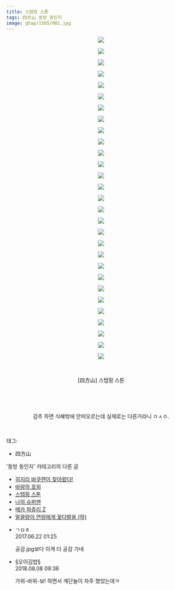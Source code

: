 ```yaml
---
title: 스텝핑 스톤
tags: 四方山 동방_동인지
image: ghap/1505/001.jpg
---
```

<div class="article">
<p style="text-align: center; clear: none; float: none;"><img src="{{ site.nasurl }}/ghap/1505/001.jpg"/></p>
<p style="text-align: center; clear: none; float: none;"><img src="{{ site.nasurl }}/ghap/1505/002.jpg"/></p>
<p style="text-align: center; clear: none; float: none;"><img src="{{ site.nasurl }}/ghap/1505/003.jpg"/></p>
<p style="text-align: center; clear: none; float: none;"><img src="{{ site.nasurl }}/ghap/1505/004.jpg"/></p>
<p style="text-align: center; clear: none; float: none;"><img src="{{ site.nasurl }}/ghap/1505/005.jpg"/></p>
<p style="text-align: center; clear: none; float: none;"><img src="{{ site.nasurl }}/ghap/1505/006.jpg"/></p>
<p style="text-align: center; clear: none; float: none;"><img src="{{ site.nasurl }}/ghap/1505/007.jpg"/></p>
<p style="text-align: center; clear: none; float: none;"><img src="{{ site.nasurl }}/ghap/1505/008.jpg"/></p>
<p style="text-align: center; clear: none; float: none;"><img src="{{ site.nasurl }}/ghap/1505/009.jpg"/></p>
<p style="text-align: center; clear: none; float: none;"><img src="{{ site.nasurl }}/ghap/1505/010.jpg"/></p>
<p style="text-align: center; clear: none; float: none;"><img src="{{ site.nasurl }}/ghap/1505/011.jpg"/></p>
<p style="text-align: center; clear: none; float: none;"><img src="{{ site.nasurl }}/ghap/1505/012.jpg"/></p>
<p style="text-align: center; clear: none; float: none;"><img src="{{ site.nasurl }}/ghap/1505/013.jpg"/></p>
<p style="text-align: center; clear: none; float: none;"><img src="{{ site.nasurl }}/ghap/1505/014.jpg"/></p>
<p style="text-align: center; clear: none; float: none;"><img src="{{ site.nasurl }}/ghap/1505/015.jpg"/></p>
<p style="text-align: center; clear: none; float: none;"><img src="{{ site.nasurl }}/ghap/1505/016.jpg"/></p>
<p style="text-align: center; clear: none; float: none;"><img src="{{ site.nasurl }}/ghap/1505/017.jpg"/></p>
<p style="text-align: center; clear: none; float: none;"><img src="{{ site.nasurl }}/ghap/1505/018.jpg"/></p>
<p style="text-align: center; clear: none; float: none;"><img src="{{ site.nasurl }}/ghap/1505/019.jpg"/></p>
<p style="text-align: center; clear: none; float: none;"><img src="{{ site.nasurl }}/ghap/1505/020.jpg"/></p>
<p style="text-align: center; clear: none; float: none;"><img src="{{ site.nasurl }}/ghap/1505/021.jpg"/></p>
<p style="text-align: center; clear: none; float: none;"><img src="{{ site.nasurl }}/ghap/1505/022.jpg"/></p>
<p style="text-align: center; clear: none; float: none;"><img src="{{ site.nasurl }}/ghap/1505/023.jpg"/></p>
<p style="text-align: center; clear: none; float: none;"><img src="{{ site.nasurl }}/ghap/1505/024.jpg"/></p>
<p style="text-align: center; clear: none; float: none;"><img src="{{ site.nasurl }}/ghap/1505/025.jpg"/></p>
<p style="text-align: center; clear: none; float: none;"><img src="{{ site.nasurl }}/ghap/1505/026.jpg"/></p>
<p style="text-align: center; clear: none; float: none;"><img src="{{ site.nasurl }}/ghap/1505/027.jpg"/></p>
<p style="text-align: center; clear: none; float: none;"><img src="{{ site.nasurl }}/ghap/1505/028.jpg"/></p>
<p style="text-align: center; clear: none; float: none;"><img src="{{ site.nasurl }}/ghap/1505/029.jpg"/></p>
<p style="text-align: center; clear: none; float: none;"><br/></p>
<p style="text-align: center; clear: none; float: none;">[四方山] 스텝핑 스톤</p>
<p style="text-align: center; clear: none; float: none;"><br/></p>
<p style="text-align: center; clear: none; float: none;"><br/></p>
<p style="text-align: center; clear: none; float: none;">감주 하면 식혜밖에 안떠오르는데 실제로는 다른거라니 ㅇㅅㅇ.</p>
<p><br/></p>
</div><div class="tagTrail">
<p>태그: </p>
<ul>
<li>四方山</li>
</ul>
</div><div class="another">
<p>'동방 동인지' 카테고리의 다른 글</p>
<ul>
<li><a href="/2016-08-11-ghap_1507">히지리 바쿠렌이 찾아왔다!</a></li>
<li><a href="/2016-08-11-ghap_1506">바람의 호외</a></li>
<li><a href="/2016-08-11-ghap_1505">스텝핑 스톤</a></li>
<li><a href="/2016-08-11-ghap_1503">나의 슈퍼맨</a></li>
<li><a href="/2016-08-11-ghap_1502">메카 파츄리 Z</a></li>
<li><a href="/2016-08-11-ghap_1501">말괄량이 연랑에게 꽃다발을 (하)</a></li>
</ul>
</div><div class="cb_module cb_fluid">
<div class="cb_wrt cb_profile">
<div class="comment">
<ul>
<li class="cb_thumb_off" id="comment15019306">
<div class="cb_comment_area">
<div class="cb_info_area">
<div class="cb_section">
<span class="cb_nick_name">ㄱㅁㅎ</span>
</div>
<div class="cb_section">
<span class="cb_date">2017.06.22 01:25 </span>
</div>
</div>
<div class="cb_dsc_comment">
<p class="cb_dsc">
											공감.jpg보다 이게 더 공감 가네
										</p>
</div>
</div></li>
<li class="cb_thumb_off" id="comment15303288">
<div class="cb_comment_area">
<div class="cb_info_area">
<div class="cb_section">
<span class="cb_nick_name">§오이김밥§</span>
</div>
<div class="cb_section">
<span class="cb_date">2018.08.08 09:36 </span>
</div>
</div>
<div class="cb_dsc_comment">
<p class="cb_dsc">
											가위-바위-보! 하면서 계단놀이 자주 했었는데ㅋ
										</p>
</div>
</div></li>
</ul>
</div>
</div><!-- commentList close -->
</div>
